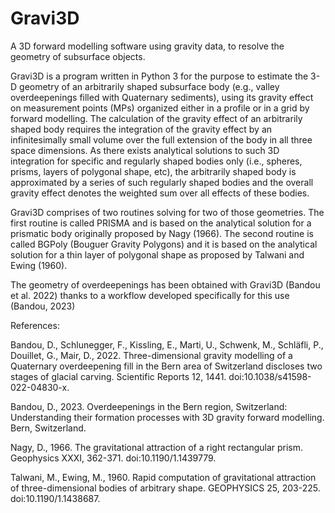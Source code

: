 # Gravi3D
A 3D forward modelling software using gravity data, to resolve the geometry of subsurface objects.

Gravi3D is a program written in Python 3 for the purpose to estimate the 3-D geometry of an arbitrarily shaped subsurface body (e.g., valley overdeepenings filled with Quaternary sediments), using its gravity effect on measurement points (MPs) organized either in a profile or in a grid by forward modelling. 
The calculation of the gravity effect of an arbitrarily shaped body requires the integration of the gravity effect by an infinitesimally small volume over the full extension of the body in all three space dimensions. As there exists analytical solutions to such 3D integration for specific and regularly shaped bodies only (i.e., spheres, prisms, layers of polygonal shape, etc), the arbitrarily shaped body is approximated by a series of such regularly shaped bodies and the overall gravity effect denotes the weighted sum over all effects of these bodies.

Gravi3D comprises of two routines solving for two of those geometries. The first routine is called PRISMA and is based on the analytical solution for a prismatic body originally proposed by Nagy (1966). The second routine is called BGPoly (Bouguer Gravity Polygons) and it is based on the analytical solution for a thin layer of polygonal shape as proposed by Talwani and Ewing (1960).

The geometry of overdeepenings has been obtained with Gravi3D (Bandou et al. 2022) thanks to a workflow developed specifically for this use (Bandou, 2023)

References:

Bandou, D., Schlunegger, F., Kissling, E., Marti, U., Schwenk, M., Schläfli, P., Douillet, G., Mair, D., 2022. Three-dimensional gravity modelling of a Quaternary overdeepening fill in the Bern area of Switzerland discloses two stages of glacial carving. Scientific Reports 12, 1441. doi:10.1038/s41598-022-04830-x.

Bandou, D., 2023. Overdeepenings in the Bern region, Switzerland: Understanding their formation processes with 3D gravity forward modelling. Bern, Switzerland.

Nagy, D., 1966. The gravitational attraction of a right rectangular prism. Geophysics XXXI, 362-371. doi:10.1190/1.1439779.

Talwani, M., Ewing, M., 1960. Rapid computation of gravitational attraction of three-dimensional bodies of arbitrary shape. GEOPHYSICS 25, 203-225. doi:10.1190/1.1438687.
